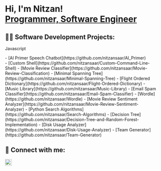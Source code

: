 <h1>Hi, I'm Nitzan! <br/><a href="https://github.com/nitzansaar">Programmer, Software Engineer</a></h1>

<h2>👨‍💻 Software Development Projects:</h2>

<div>
  <p>Javascript</p>
  - [AI Primer Speech Chatbot](https://github.com/nitzansaar/AI_Primer)
</div>
- [Custom Shell](https://github.com/nitzansaar/Custom-Command-Line-Shell)
- [Movie Review Classifier](https://github.com/nitzansaar/Movie-Review-Classification)
- [Minimal Spanning Tree](https://github.com/nitzansaar/Minimal-Spanning-Tree)
- [Flight Ordered Dictionary](https://github.com/nitzansaar/Flight-Ordered-Dictionary)
- [Music Library](https://github.com/nitzansaar/Music-Library)
- [Email Spam Classifier](https://github.com/nitzansaar/Email-Spam-Classifier)
- [Wordle](https://github.com/nitzansaar/Wordle)
- [Movie Review Sentiment Analyzer](https://github.com/nitzansaar/Movie-Review-Sentiment-Analyzer)
- [Python Search Algorithms](https://github.com/nitzansaar/Search-Algorithms)
- [Decision Tree](https://github.com/nitzansaar/Decision-Tree-and-Random-Forest-Implementation)
- [Disk Usage Analyzer](https://github.com/nitzansaar/Disk-Usage-Analyzer)
- [Team Generator](https://github.com/nitzansaar/Team-Generator)

<h2> 🤳 Connect with me:</h2>

[<img align="center" alt="NitzanSaar | LinkedIn" width="22px" src="https://cdn.jsdelivr.net/npm/simple-icons@v3/icons/linkedin.svg" />][linkedin]

[linkedin]: https://www.linkedin.com/in/nitzans/

